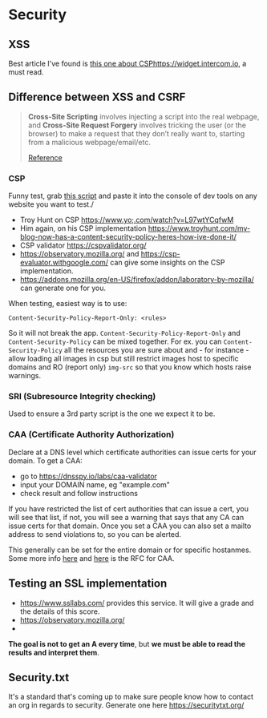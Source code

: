 # Security

## XSS

Best article I've found is [this one about CSPhttps://widget.intercom.io](https://www.troyhunt.com/locking-down-your-website-scripts-with-csp-hashes-nonces-and-report-uri/), a must read.

## Difference between XSS and CSRF

> **Cross-Site Scripting** involves injecting a script into the real webpage, and **Cross-Site Request Forgery** involves tricking the user (or the browser) to make a request that they don’t really want to, starting from a malicious webpage/email/etc.
>
> [Reference](https://blog.usejournal.com/how-to-avoid-ruining-lives-front-end-security-matters-26d4f906c7a6)

### CSP

Funny test, grab [this script](https://pastebin.com/aJna4paJ) and paste it into the console of dev tools on any website you want to test./

- Troy Hunt on CSP https://www.yo;.com/watch?v=L97wtYCqfwM
- Him again, on his CSP implementation https://www.troyhunt.com/my-blog-now-has-a-content-security-policy-heres-how-ive-done-it/
- CSP validator https://cspvalidator.org/
- https://observatory.mozilla.org/ and https://csp-evaluator.withgoogle.com/ can give some insights on the CSP implementation.
- https://addons.mozilla.org/en-US/firefox/addon/laboratory-by-mozilla/ can generate one for you.

When testing, easiest way is to use:

```
Content-Security-Policy-Report-Only: <rules>
```

So it will not break the app.
`Content-Security-Policy-Report-Only` and `Content-Security-Policy` can be mixed together.
For ex. you can `Content-Security-Policy` all the resources you are sure about and - for instance - allow loading all images in csp but still restrict images host to specific domains and RO (report only) `img-src` so that you know which hosts raise warnings.

### SRI (Subresource Integrity checking)

Used to ensure a 3rd party script is the one we expect it to be.

### CAA (Certificate Authority Authorization)

Declare at a DNS level which certificate authorities can issue certs for your domain.
To get a CAA:

- go to https://dnsspy.io/labs/caa-validator
- input your DOMAIN name, eg "example.com"
- check result and follow instructions

If you have restricted the list of cert authorities that can issue a cert, you will see that list, if not, you will see a warning that says that any CA can issue certs for that domain.
Once you set a CAA you can also set a mailto address to send violations to, so you can be alerted.

This generally can be set for the entire domain or for specific hostanmes.
Some more info [here](https://support.dnsimple.com/articles/caa-record/) and [here](https://tools.ietf.org/html/rfc6844) is the RFC for CAA.

## Testing an SSL implementation

- https://www.ssllabs.com/ provides this service. It will give a grade and the details of this score.
- https://observatory.mozilla.org/
-

**The goal is not to get an A every time**, but **we must be able to read the results and interpret them**.

## Security.txt

It's a standard that's coming up to make sure people know how to contact an org in regards to security.
Generate one here https://securitytxt.org/
